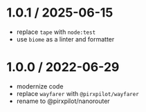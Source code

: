 
1.0.1 / 2025-06-15
==================

 * replace `tape` with `node:test`
 * use `biome` as a linter and formatter

1.0.0 / 2022-06-29
==================

 * modernize code
 * replace `wayfarer` with `@pirxpilot/wayfarer`
 * rename to @pirxpilot/nanorouter
